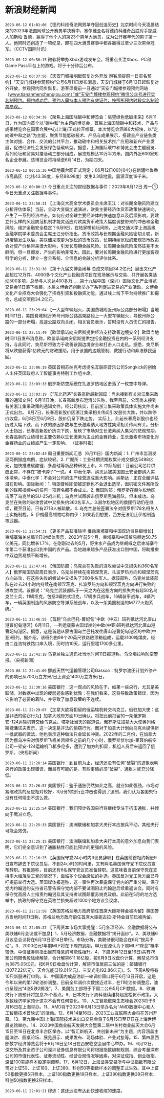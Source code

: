 # 新浪财经新闻
`2023-06-12 01:01:06` 【德约科维奇法网男单夺冠创造历史】北京时间今天凌晨结束的2023年法国网球公开赛男单决赛中，塞尔维亚名将德约科维奇战胜对手挪威人加斯帕·鲁德，赢得了他个人的第23个男单大满贯，成为公开赛年代的男子第一人。他同时还创造了一项纪录，即在四大满贯赛事中都各赢得过至少三次男单冠军。（CCTV国际时讯）

`2023-06-12 00:50:15` 微软将举办Xbox游戏发布会，将重点关注Xbox、PC和Game Pass平台上的游戏。将于十分钟后公布。

`2023-06-12 00:37:56` 【天安门城楼明起恢复对外开放 游客须提前一日实名预约】“天安门城楼参观预约”公号6月11日发布消息，天安门城楼于6月13日起恢复对外开放，参观预约同步恢复。游客须提前一日通过“天安门城楼参观预约网站（www.tiananmenchenglou.com）”或“天安门城楼参观预约”微信公众号进行实名制预约。预约成功后，预约人需持本人预约有效证件，按照所预约时段实名制验票参观。

`2023-06-12 00:34:38` 【聚焦上海国际碳中和博览会：眺望绿色低碳未来】6月11日，作为国内首个以“碳中和”为主题的博览会，首届上海国际碳中和技术、产品与成果博览会在国家会展中心(上海)正式拉开帷幕。本次博览会涵盖6大板块，以“走向碳中和之路”为主题，聚焦节能低碳技术、产品与成果展示，搭建全产业链各类主体对接、合作、交流的公共平台，推动碳中和相关技术推广应用和新兴产业发展，促进经济社会发展绿色低碳转型。据悉，上海国际碳中和博览会由主题展览、系列论坛和贸易对接活动三部分组成，展览规模达10万平方米，国内外近600家知名企业参展。该博览会将持续至6月14日，为期四天。

`2023-06-12 00:15:36` 中国地震台网正式测定：06月12日00时04分在新疆吐鲁番市高昌区（北纬43.38度，东经88.98度）发生3.3级地震，震源深度19千米。

`2023-06-12 00:00:23` 今日重点关注的财经数据与事件：2023年6月12日 周一① 今日无重点关注数据与事件。

`2023-06-11 23:58:31` 【上海交大高金学术委员会主席王江：对长期金融风险建立分析评估体系】当前，全球大变局加速演进，欧美主要经济体货币政策快速转向，产生了一系列经济冲击。如何应对全球主要经济体的快速加息以及后续影响，要建立什么样的风险防范机制才能灵活应对欧美货币政策大幅度调整带来的冲击和金融风险，维护金融安全稳定？6月9日，在陆家嘴论坛间隙，上海交通大学上海高级金融学院学术委员会主席王江分析指出，货币政策与长周期金融风险密切关联，新冠疫情发生以后，美联储采取更为宽松的货币政策，长期持续宽松的宏观货币政策会对资产价格带来很大影响，引发长周期金融风险。长周期金融风险虽然征兆不太鲜明，但一旦爆发，产生的影响非常大。因此，要对长周期金融风险进行更加客观科学的分析，建立一套全系统、全信息的金融分析评估体系。

`2023-06-11 23:31:38` 【第十九届文博会闭幕 总成交项目34.2亿元】展出文化产品超过12万件、4000多个文化产业投融资项目在现场展示与交易、共开展各类活动500多项、总参与人次达400多万……第十九届中国（深圳）国际文化产业博览交易会11日落下帷幕。本届文博会还创新举办了系列促进交易的产业活动，文博会文化产业招商大会强化了招商引资和投融资功能，通过线上线下平台持续推广和撮合，总成交项目34.2亿元。

`2023-06-11 23:29:04` 【一大型车辆起火，美国费城附近州际公路部分坍塌】当地时间11日，美国费城附近95号州际公路高架路段上一大型车辆起火，导致州际公路的一部分坍塌，高速公路双向关闭。相关官员表示，暂时没有人员伤亡的报告。

`2023-06-11 23:11:49` 【欧盟承诺向突尼斯提供经济支持改善边境安全】欧盟当地时间11日发布消息称，欧盟承诺向突尼斯提供包括金融投资在内的一系列经济支持，与此同时，突尼斯将致力于改善该国边境安全和打击人口走私。据悉，突尼斯将从欧盟获得1亿欧元的财政援助，用于该国的边境管制、救援行动和非法移民返回。

`2023-06-11 23:06:19` 英国首相苏纳克考虑提名互联网音乐公司Songkick的创始人出任英国政府人工智能事务特别工作组主席。

`2023-06-11 23:03:33` 俄罗斯防空系统在扎波罗热地区击落了一枚空中导弹。

`2023-06-11 23:03:19` 【“东北药茅”长春高新最新回应：尚未接到有关浙江集采政策的通知文件】6月11日晚，长春高新发布澄清公告称，截至目前，公司尚未接到有关浙江集采政策的通知文件。经公司核实，目前浙江集采政策具体实施文件尚未正式出台。 6月7日，长春高新股价因浙江集采相关传闻引发股价大跌，并以跌停价收盘，6月8日至6月9日，股价仍呈下跌走势。 实际上，此前长春高新股价也经历过大幅下跌，而下跌的原因多数与生长激素纳入地方性集采相关传闻有关。分析人士指出，长春高新股价历次下跌，反映了市场对生长激素纳入集采的悲观预期。长春高新的业绩增长主要依赖以生长激素为主业的金赛药业，生长激素市场变化对金赛药业的业绩或产生一定影响。 （证券时报）

`2023-06-11 23:02:43` 周日重要新闻汇总（6月11日）国内新闻：1. 广州市监测发现两例猴痘病例，症状较轻。2. 广期所：工业硅期货期权累计成交额达5498亿元，加快推进碳酸锂、多晶硅等新品种研发上市。3. 中际旭创：目前公司芯片供应正常，不存在“被卡脖子”一说。4. 中泰化学、纳思达被美国国土安全部纳入实体清单。中泰化学：不会对公司的生产经营造成重大影响。纳斯达：正在全面评估潜在影响。国际新闻：1. 特朗普称即使被定罪也不会退出选举，因机密文件案所受到的联邦指控中的任何一项罪名都不会成立。2. 俄国防部：俄罗斯在赫尔松地区击落了乌克兰的SU-25战斗机；乌克兰试图袭击俄罗斯黑海舰队，但未成功。乌克兰在失败的进攻尝试中又损失约360名军人。3.赫尔松地区的救援行动仍在继续，截至目前，已有2718人被疏散。4. 乌克兰总统签署法令对俄罗斯178名相关人士实施制裁。5. 伊朗最高领袖哈梅内伊：如果我们想要，西方无法阻止伊朗制造核武器。

`2023-06-11 22:54:31` 【更多产品获准输华 推动柬埔寨和中国双边贸易额增长】柬埔寨海关总局11日对媒体表示，2023年前5个月，柬埔寨和中国贸易额达50.75亿美元，同比增长1.7%。在刚刚过去的5月，野生水产品成为继胡椒之后柬埔寨今年第二个获准出口到中国的农产品。当地越来越多产品获准出口到中国，将助推柬中双边贸易额不断增长。

`2023-06-11 22:47:41` 【俄国防部：乌克兰在失败的进攻尝试中又损失约360名军人】俄罗斯国防部周日表示，乌克兰持续在南顿涅茨克、扎波罗热方向和顿涅茨克方向进攻，在这些失败的尝试中又损失了360多名军人。据该部称，乌克兰武装部队在过去24小时内持续在南顿涅茨克、扎波罗热方向和顿涅茨克方向进行失败的进攻尝试。该部说：“乌克兰武装部队于一天之内在这些方向的损失共有超50名乌克兰士兵，11辆坦克，包括3辆豹式坦克，17辆步兵战车，16辆装甲战车，4辆汽车，一辆英国制造的风暴防空导弹系统战车，以及一架美国制造的M777火炮系统。”

`2023-06-11 22:46:55` 【首趟“乌兰巴托-曹妃甸”中欧（中亚）班列抵达河北唐山港曹妃甸港区】6月11日，一列运载蒙古国煤炭的中欧(中亚)班列抵达河北唐山港曹妃甸港区。据悉，这是首趟从蒙古国乌兰巴托发往唐山港曹妃甸港区的中欧(中亚)班列。据介绍，该班列由98个20英尺铁路敞顶箱组成，运载3100吨煤炭，经由二连浩特铁路口岸入境，历时约10天，运行里程1700多公里。

`2023-06-11 22:41:18` 乌克兰独立通讯社当地时间11日报道称，乌全境拉响防空警报。（央视新闻）

`2023-06-11 22:41:09` 挪威天然气运输管理公司Gassco：特罗尔油田计划外停产的影响已从700万立方米/日上调至1400万立方米/日。

`2023-06-11 22:30:16` 美国银行：这一观点的风险在于，如果一些央行，尤其是美联储，对数据中出现的疲弱迹象感到犹豫；在我们看来，这将导致政策错误，因为它影响了必要的着陆，并导致了加息政策的不连续。

`2023-06-11 22:29:07` 【加拿大欲将扣留的俄运输机转交乌克兰，俄驻加大使：这是非法的偷窃行为】加拿大政府方面10日确认，将把此前扣留的一架俄罗斯安-124运输机转交给乌克兰。塔斯社当天的报道说，俄罗斯驻加拿大大使奥列格·斯捷潘诺夫表示，这一决定是非法的偷窃行为。而对于加拿大计划向乌克兰提供新一批武器的做法，他也表示这种做法只会延长冲突。2022年的二月份，在加拿大因为俄乌冲突对俄罗斯飞机关闭领空之前的几个小时，俄罗斯伏尔加-第聂伯航空公司一架安-124运输机飞抵多伦多，遭到了加方的扣留，机组人员后来返回了俄罗斯。（央视新闻）

`2023-06-11 22:28:14` 美国银行：到目前为止，经济还没有任何“破裂”的迹象表明央行的政策出现错误，而最有可能的是，有些事情必须“破裂”，通胀才能充分降低。

`2023-06-11 22:26:57` 美国银行：鉴于通胀仍然如此之高，就业如此强劲，市场对紧缩政策的反应相对较好，3月份的银行业冲击也得到了遏制，我们认为各国央行没有任何理由不这么做。

`2023-06-11 22:25:54` 美国银行：我们预计各国央行将继续专注于抗击通胀，并倾向于鹰派立场。

`2023-06-11 22:25:33` 美国银行：澳洲联储和加拿大央行本应按兵不动，其他央行可能会效仿。

`2023-06-11 22:25:15` 美国银行：澳洲联储和加拿大央行本周的意外加息向我们表明，它们完全意识到了通胀粘性可能比预计的更强的风险。

`2023-06-11 22:16:25` 【英国保守党24小时内3议员辞职】在英国前首相约翰逊9日宣布辞去下院议员后，不到24小时的时间里，又有两名英国保守党下院议员宣布辞职。有报道称，目前还有6名保守党议员准备辞职。这意味着当前保守党在支持率大幅落后工党的情况下，面临多个议会席位的补选。英国反对党工党方面已呼吁提前举行大选。英国媒体报道称，这一事件再次暴露保守党内的严重分裂。保守党内约翰逊的支持者已警告保守党内部不要试图阻止约翰逊后续重返议会。同时有保守党高层人士指责约翰逊及其支持者试图颠覆苏纳克政府。此前在5月的地方选举中，执政的保守党在英格兰损失超过1000个地方议会议席。

`2023-06-11 22:11:58` 【英国苏格兰地方政府前任首席大臣斯特金被拘留】英国警方当地时间11日称，苏格兰地方政府前任首席大臣妮古拉·斯特金目前已被拘留。

`2023-06-11 22:05:22` 【下周资本市场大事提醒：5月各项经济、金融数据将公布 美联储6月会议或不加息】1、5月经济数据、金融数据将“揭开面纱”。2、美联储6月议息会议将在6月13日至14日举行。市场分析，美联储很可能会在6月“按兵不动”。3、2000亿元1年期MLF将在下周四到期，申万宏源认为下周MLF“降息”概率较低，中信证券则指出目前降息的可能性抬升。4、下周(6月12日至16日)共有76家公司限售股陆续解禁，合计解禁611.18亿股，按6月9日收盘价计算，解禁总市值为3875.03亿元。按6月9日收盘价计算，解禁市值居前三位的是：邮储银行(3077.22亿元)、天合光能(319.01亿元)、三安光电(92.86亿元)。5、下周A股将有10只新股进行申购。6、中国国内成品油新一轮调价窗口将于6月13日开启，这是今年以来的第12轮油价调整。目前全年调价次数接近过半，在11轮油价调整后，油价呈现出“4涨5跌2搁浅”。7、美国劳工部将于下周二公布5月CPI数据。8、欧洲央行下周预计将加息25个基点。9、日本央行下周料继续维持超宽松货币政策。大多数经济学家预计这次不会有任何变化。10、人工智能框架生态峰会2023将于6月16日在上海举办。11、AMD将于2023年6月13日举办名为“AMD数据中心和人工智能技术首映式”的活动。12、6月14至16日，2023工业互联网大会将在苏州开幕。13、第九届中国(上海)国际技术进出口交易会将于6月15日至17日在上海世博展览馆举办。14、2023中国商业航天发展大会暨第二届中关村商业航天大会6月15日至16日在北京丰台区举办，以“智汇新航天、共创新未来”为主题，内容涵盖主题演讲、圆桌论坛、展览展示、成果发布、现场体验、产业对接等。15、第四届西部数字经济博览会将于6月16日至18日在西安临空会展中心举办。16、6月12日，深交所及其全资子公司深圳证券信息有限公司将根据指数编制规则，综合考量深市公司的市值代表性、证券流动性、经营合规情况等因素，对深证成指、创业板指、深证100实施样本股定期调整。17、6月12日，上海证券交易所与中证指数有限公司对上证50、上证180、上证380、科创50等指数样本的调整正式生效。其中上证50指数更换5只样本，上证180指数更换18只样本，上证380指数更换38只样本，科创50指数更换2只样本。

`2023-06-11 22:01:21` 穆迪：这还远没有达到快速收缩的速度。

